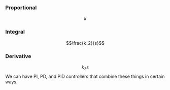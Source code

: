 ### Proportional
$$k$$
### Integral
$$\frac{k_2}{s}$$
### Derivative
$$k_3s$$
We can have PI, PD, and PID controllers that combine these things in certain ways.

